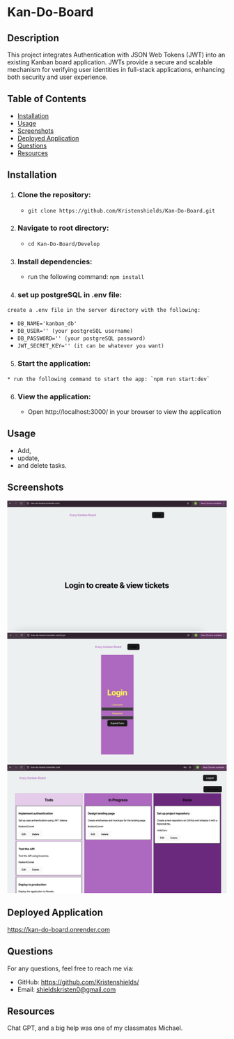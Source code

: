 # Kan-Do-Board

  ## Description
  This project integrates Authentication with JSON Web Tokens (JWT) into an existing Kanban board application. JWTs provide a secure and scalable mechanism for verifying user identities in full-stack applications, enhancing both security and user experience.

  ## Table of Contents
  - [Installation](#installation)
  - [Usage](#usage)
  - [Screenshots](#screenshots)
  - [Deployed Application](#deployed-application)
  - [Questions](#questions)
  - [Resources](#resources)

  ## Installation
  1. ### Clone the repository:

     * `git clone https://github.com/Kristenshields/Kan-Do-Board.git`

  2. ### Navigate to root directory:

     * `cd Kan-Do-Board/Develop`

  3. ### Install dependencies:

     * run the following command: `npm install`

  4. ### set up postgreSQL in .env file:

    create a .env file in the server directory with the following:

  - `DB_NAME='kanban_db'`
  - `DB_USER='' (your postgreSQL username)`
  - `DB_PASSWORD='' (your postgreSQL password)`
  - `JWT_SECRET_KEY='' (it can be whatever you want)`

  5. ### Start the application:

    * run the following command to start the app: `npm run start:dev`

  6. ### View the application:

     * Open http://localhost:3000/ in your browser to view the application

  ## Usage
  - Add, 
  - update, 
  - and delete tasks.


  ## Screenshots
 
  ![Main Page](./Assets/mainPage.png)
  ![Login Page](./Assets/loginPage.png)
  ![Kanban Board](./Assets/kanbanBoard.png)

  ## Deployed Application

  https://kan-do-board.onrender.com

 
  ## Questions
  For any questions, feel free to reach me via:
  - GitHub: https://github.com/Kristenshields/
  - Email: shieldskristen0@gmail.com

  ## Resources
  Chat GPT, and a big help was one of my classmates Michael.
